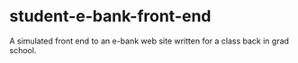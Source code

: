 # student-e-bank-front-end
A simulated front end to an e-bank web site written for a class back in grad school.
